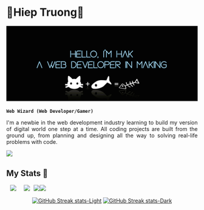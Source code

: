# 🤪Hiep Truong🥴

[![MasterHead](banner.png)](https://github.com/hieptth)


**`Web Wizard (Web Developer/Gamer)`**

<p style="text-align: justify;text-justify: inter-word;">
I'm a newbie in the web development industry learning to build my version of digital world one step at a time. All coding projects are built from the ground up, from planning and designing all the way to solving real-life problems with code.
</p>
<p align="left">

![](https://komarev.com/ghpvc/?username=hieptth&style=for-the-badge)
</p>


## My Stats 🦖

<div align="center" style="display: flex; flex-direction: row;">

<!-- GitHub Stats -->
<a href="https://github.com/anuraghazra/github-readme-stats#gh-dark-mode-only">
    <img src="https://github-readme-stats.vercel.app/api?username=hieptth&include_all_commits=true&number_format=short&show_icons=true&rank_icon=github&theme=radical#gh-dark-mode-only" hspace="10">
</a>
<a href="https://github.com/anuraghazra/github-readme-stats#gh-light-mode-only">
    <img src="https://github-readme-stats.vercel.app/api?username=hieptth&include_all_commits=trues&number_format=short&show_icons=true&rank_icon=github&theme=transparent#gh-light-mode-only" hspace="10">
</a>

<!-- Languages Card -->
<a href="https://github.com/anuraghazra/github-readme-stats#gh-dark-mode-only">
  <img src="https://github-readme-stats.vercel.app/api/top-langs/?username=hieptth&size_weight=0.1&count_weight=.9&langs_count=8&layout=compact&theme=radical#gh-dark-mode-only">
</a>
<a href="https://github.com/anuraghazra/github-readme-stats#gh-light-mode-only">
  <img src="https://github-readme-stats.vercel.app/api/top-langs/?username=hieptth&size_weight=0.1&count_weight=.9&langs_count=8&layout=compact&theme=transparent#gh-light-mode-only">
</a>

</div>

<p>
<div align="center">

<!-- GitHub Streak -->
[![GitHub Streak stats-Light](https://github-readme-streak-stats.herokuapp.com/?user=hieptth&theme=transparent#gh-light-mode-only)](https://git.io/streak-stats#gh-light-mode-only)
[![GitHub Streak stats-Dark](https://github-readme-streak-stats.herokuapp.com/?user=hieptth&theme=radical#gh-dark-mode-only)](https://git.io/streak-stats#gh-dark-mode-only)

</div>
